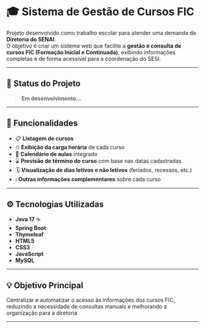 # 🎓 Sistema de Gestão de Cursos FIC

Projeto desenvolvido como trabalho escolar para atender uma demanda da **Diretoria do SENAI**.  
O objetivo é criar um sistema web que facilite a **gestão e consulta de cursos FIC (Formação Inicial e Continuada)**, exibindo informações completas e de forma acessível para a coordenação do SESI.

---

## 🚧 Status do Projeto
> **Em desenvolvimento...**

---

## 🎯 Funcionalidades

- 📋 **Listagem de cursos**  
- ⏱ **Exibição da carga horária** de cada curso  
- 📅 **Calendário de aulas** integrado  
- ⌛ **Previsão de término do curso** com base nas datas cadastradas  
- 🗓 **Visualização de dias letivos e não letivos** (feriados, recessos, etc.)  
- ℹ️ **Outras informações complementares** sobre cada curso  

---

## ⚙️ Tecnologias Utilizadas

- **Java 17** ☕  
- **Spring Boot**  
- **Thymeleaf**  
- **HTML5**  
- **CSS3**  
- **JavaScript**  
- **MySQL**  

---

## 💡 Objetivo Principal
Centralizar e automatizar o acesso às informações dos cursos FIC, reduzindo a necessidade de consultas manuais e melhorando a organização para a diretoria

---
